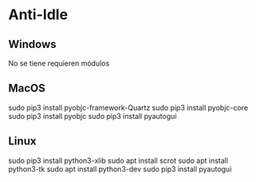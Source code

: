 # Anti-Idle

## Windows

No se tiene requieren módulos

## MacOS

sudo pip3 install pyobjc-framework-Quartz
sudo pip3 install pyobjc-core
sudo pip3 install pyobjc
sudo pip3 install pyautogui

## Linux
sudo pip3 install python3-xlib
sudo apt install scrot
sudo apt install python3-tk
sudo apt install python3-dev
sudo pip3 install pyautogui
